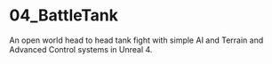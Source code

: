 # 04_BattleTank
An open world head to head tank fight with simple AI and Terrain and Advanced Control systems in Unreal 4.

